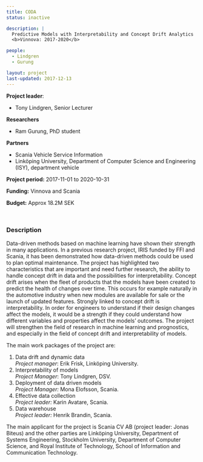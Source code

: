 ```yaml
---
title: CODA
status: inactive

description: |
  Predictive Models with Interpretability and Concept Drift Analytics  <br>
  <b>Vinnova: 2017-2020</b>

people:
  - Lindgren
  - Gurung

layout: project
last-updated: 2017-12-13
---
```


**Project leader**:
- Tony Lindgren, Senior Lecturer

**Researchers**
- Ram Gurung, PhD student

**Partners**
- Scania Vehicle Service Information
- Linköping University, Department of Computer Science and Engineering (ISY),  department vehicle

**Project period:** 2017-11-01 to 2020-10-31

**Funding:** Vinnova and Scania

**Budget:** Approx 18.2M SEK

<br>

### Description

Data-driven methods based on machine learning have shown their strength in many applications. In a previous research project, IRIS funded by FFI and Scania, it has been demonstrated how data-driven methods could be used to plan optimal maintenance. The project has highlighted two characteristics that are important and need further research, the ability to handle concept drift in data and the possibilities for interpretability. Concept drift arises when the fleet of products that the models have been created to predict the health of changes over time. This occurs for example naturally in the automotive industry when new modules are available for sale or the launch of updated features. Strongly linked to concept drift is interpretability. In order for engineers to understand if their design changes affect the models, it would be a strength if they could understand how different variables and properties affect the models’ outcomes. The project will strengthen the field of research in machine learning and prognostics, and especially in the field of concept drift and interpretability of models.

The main work packages of the project are:

1. Data drift and dynamic data <br>
   *Project manager*: Erik Frisk, Linköping University.
2. Interpretability of models <br>
   *Project Manager*: Tony Lindgren, DSV.
3. Deployment of data driven models <br>
   *Project Manager:* Mona Elofsson, Scania.
4. Effective data collection <br>
   *Project leader:* Karin Avatare, Scania.
5. Data warehouse <br>
   *Project leader:* Henrik Brandin, Scania.

The main applicant for the project is Scania CV AB (project leader: Jonas Biteus) and the other parties are Linköping University, Department of Systems Engineering, Stockholm University, Department of Computer Science, and Royal Institute of Technology, School of Information and Communication Technology.

